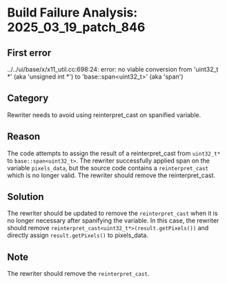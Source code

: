 # Build Failure Analysis: 2025_03_19_patch_846

## First error

../../ui/base/x/x11_util.cc:698:24: error: no viable conversion from 'uint32_t *' (aka 'unsigned int *') to 'base::span<uint32_t>' (aka 'span<unsigned int>')

## Category
Rewriter needs to avoid using reinterpret_cast on spanified variable.

## Reason
The code attempts to assign the result of a reinterpret_cast from `uint32_t*` to `base::span<uint32_t>`. The rewriter successfully applied span on the variable `pixels_data`, but the source code contains a `reinterpret_cast` which is no longer valid. The rewriter should remove the reinterpret_cast.

## Solution
The rewriter should be updated to remove the `reinterpret_cast` when it is no longer necessary after spanifying the variable. In this case, the rewriter should remove `reinterpret_cast<uint32_t*>(result.getPixels())` and directly assign `result.getPixels()` to pixels_data.

## Note
The rewriter should remove the `reinterpret_cast`.
